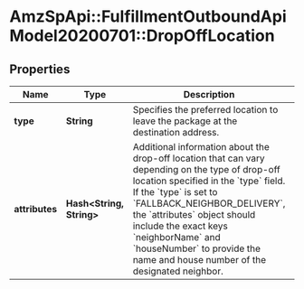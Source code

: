 # AmzSpApi::FulfillmentOutboundApiModel20200701::DropOffLocation

## Properties
Name | Type | Description | Notes
------------ | ------------- | ------------- | -------------
**type** | **String** | Specifies the preferred location to leave the package at the destination address. | 
**attributes** | **Hash&lt;String, String&gt;** | Additional information about the drop-off location that can vary depending on the type of drop-off location specified in the &#x60;type&#x60; field. If the &#x60;type&#x60; is set to &#x60;FALLBACK_NEIGHBOR_DELIVERY&#x60;, the &#x60;attributes&#x60; object should include the exact keys &#x60;neighborName&#x60; and &#x60;houseNumber&#x60; to provide the name and house number of the designated neighbor. | [optional] 

